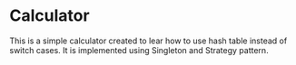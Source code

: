 # Calculator

This is a simple calculator created to lear how to use hash table instead of switch cases.
It is implemented using Singleton and Strategy pattern.
